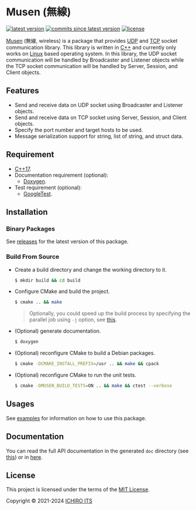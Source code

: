 # Musen (無線)

[![latest version](https://img.shields.io/github/v/release/ichiro-its/musen)](https://github.com/ichiro-its/musen/releases/)
[![commits since latest version](https://img.shields.io/github/commits-since/ichiro-its/musen/latest)](https://github.com/ichiro-its/musen/commits/master)
[![license](https://img.shields.io/github/license/ichiro-its/musen)](./LICENSE)

[Musen](https://ichiro-its.github.io/musen) (無線, wireless) is a package that provides [UDP](https://en.wikipedia.org/wiki/User_Datagram_Protocol) and [TCP](https://en.wikipedia.org/wiki/Transmission_Control_Protocol) socket communication library.
This library is written in [C++](https://isocpp.org/) and currently only works on [Linux](https://www.linux.org/) based operating system.
In this library, the UDP socket communication will be handled by Broadcaster and Listener objects while the TCP socket communication will be handled by Server, Session, and Client objects.

## Features

- Send and receive data on UDP socket using Broadcaster and Listener objects.
- Send and receive data on TCP socket using Server, Session, and Client objects.
- Specify the port number and target hosts to be used.
- Message serialization support for string, list of string, and struct data.

## Requirement

- [C++17](https://en.cppreference.com/w/cpp/compiler_support).
- Documentation requirement (optional):
  - [Doxygen](https://www.doxygen.nl/).
- Test requirement (optional):
  - [GoogleTest](https://google.github.io/googletest/).

## Installation

### Binary Packages

See [releases](https://github.com/ichiro-its/musen/releases) for the latest version of this package.

### Build From Source

- Create a build directory and change the working directory to it.
  ```sh
  $ mkdir build && cd build
  ```
- Configure CMake and build the project.
  ```sh
  $ cmake .. && make
  ```
  > Optionally, you could speed up the build process by specifying the parallel job using `-j` option, see [this](https://www.gnu.org/software/make/manual/html_node/Parallel.html).
- (Optional) generate documentation.
  ```sh
  $ doxygen
  ```
- (Optional) reconfigure CMake to build a Debian packages.
  ```sh
  $ cmake -DCMAKE_INSTALL_PREFIX=/usr .. && make && cpack
  ```
- (Optional) reconfigure CMake to run the unit tests.
  ```sh
  $ cmake -DMUSEN_BUILD_TESTS=ON .. && make && ctest --verbose
  ```

## Usages

See [examples](https://github.com/ichiro-its/musen/blob/master/examples) for information on how to use this package.

## Documentation

You can read the full API documentation in the generated `doc` directory (see [this](#Build-From-Source)) or in [here](https://ichiro-its.github.io/musen).

## License

This project is licensed under the terms of the [MIT License](https://github.com/ichiro-its/musen/blob/master/LICENSE).

Copyright © 2021-2024 [ICHIRO ITS](https://ichiro.its.ac.id/)
